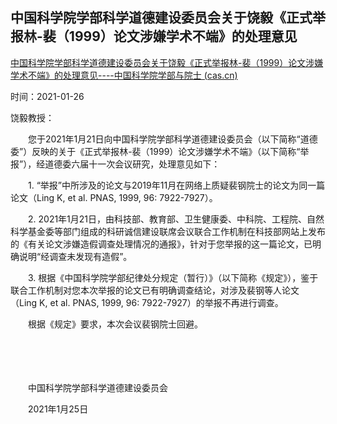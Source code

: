 ## 中国科学院学部科学道德建设委员会关于饶毅《正式举报林-裴（1999）论文涉嫌学术不端》的处理意见

[中国科学院学部科学道德建设委员会关于饶毅《正式举报林-裴（1999）论文涉嫌学术不端》的处理意见----中国科学院学部与院士 (cas.cn)](http://casad.cas.cn/tzgg_124342/202101/t20210126_4775941.html)

时间：2021-01-26



饶毅教授： 

　　您于2021年1月21日向中国科学院学部科学道德建设委员会（以下简称“道德委”）反映的关于《正式举报林-裴（1999）论文涉嫌学术不端》（以下简称“举报”），经道德委六届十一次会议研究，处理意见如下： 

　　1. “举报”中所涉及的论文与2019年11月在网络上质疑裴钢院士的论文为同一篇论文（Ling K, et al. PNAS, 1999, 96: 7922-7927）。 

　　2. 2021年1月21日，由科技部、教育部、卫生健康委、中科院、工程院、自然科学基金委等部门组成的科研诚信建设联席会议联合工作机制在科技部网站上发布的《有关论文涉嫌造假调查处理情况的通报》，针对于您举报的这一篇论文，已明确说明“经调查未发现有造假”。 

　　3. 根据《中国科学院学部纪律处分规定（暂行）》（以下简称《规定》），鉴于联合工作机制对您本次举报的论文已有明确调查结论，对涉及裴钢等人论文（Ling K, et al. PNAS, 1999, 96: 7922-7927）的举报不再进行调查。 

　　根据《规定》要求，本次会议裴钢院士回避。 

　　 

　　 

　　中国科学院学部科学道德建设委员会  

　　2021年1月25日      

　　 